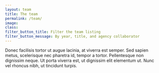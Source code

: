 ```yaml
---
layout: team
title: The team
permalink: /team/
image:
class:
filter_button_title: Filter the team listing
filter_button_message: By year, title, and agency collaborator
---
```


Donec facilisis tortor ut augue lacinia, at viverra est semper. Sed sapien metus, scelerisque nec pharetra id, tempor a tortor. Pellentesque non dignissim neque. Ut porta viverra est, ut dignissim elit elementum ut. Nunc vel rhoncus nibh, ut tincidunt turpis.
